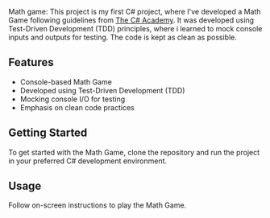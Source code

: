 Math game: This project is my first C# project, where I've developed a Math Game following guidelines from [The C# Academy](https://thecsharpacademy.com/project/11/calculator).
It was developed using Test-Driven Development (TDD) principles, where i learned to mock console inputs and outputs for testing. The code is kept as clean as possible.

## Features

- Console-based Math Game
- Developed using Test-Driven Development (TDD)
- Mocking console I/O for testing
- Emphasis on clean code practices

## Getting Started

To get started with the Math Game, clone the repository and run the project in your preferred C# development environment.

## Usage

Follow on-screen instructions to play the Math Game.
